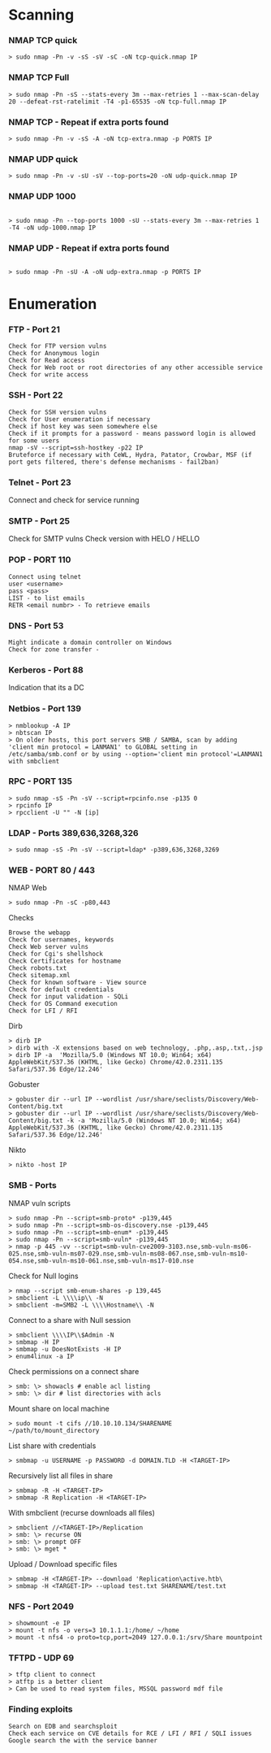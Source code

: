 # Scanning 

### NMAP TCP quick 
````
> sudo nmap -Pn -v -sS -sV -sC -oN tcp-quick.nmap IP
````
### NMAP TCP Full 
````
> sudo nmap -Pn -sS --stats-every 3m --max-retries 1 --max-scan-delay 20 --defeat-rst-ratelimit -T4 -p1-65535 -oN tcp-full.nmap IP 
````
### NMAP TCP - Repeat if extra ports found 
````
> sudo nmap -Pn -v -sS -A -oN tcp-extra.nmap -p PORTS IP 
````
### NMAP UDP quick 
````
> sudo nmap -Pn -v -sU -sV --top-ports=20 -oN udp-quick.nmap IP
````
### NMAP UDP 1000 
````

> sudo nmap -Pn --top-ports 1000 -sU --stats-every 3m --max-retries 1 -T4 -oN udp-1000.nmap IP
````

### NMAP UDP - Repeat if extra ports found 
````

> sudo nmap -Pn -sU -A -oN udp-extra.nmap -p PORTS IP 
````

# Enumeration 

### FTP - Port 21 
````
Check for FTP version vulns
Check for Anonymous login 
Check for Read access
Check for Web root or root directories of any other accessible service 
Check for write access 
````

### SSH - Port 22 
````
Check for SSH version vulns
Check for User enumeration if necessary 
Check if host key was seen somewhere else 
Check if it prompts for a password - means password login is allowed for some users
nmap -sV --script=ssh-hostkey -p22 IP
Bruteforce if necessary with CeWL, Hydra, Patator, Crowbar, MSF (if port gets filtered, there's defense mechanisms - fail2ban) 
````

### Telnet - Port 23
Connect and check for service running

### SMTP - Port 25
Check for SMTP vulns 
Check version with HELO / HELLO <domain>  

### POP - PORT 110 
````
Connect using telnet 
user <username> 
pass <pass> 
LIST - to list emails 
RETR <email numbr> - To retrieve emails 
````


### DNS - Port 53 
````
Might indicate a domain controller on Windows 
Check for zone transfer - 
````

### Kerberos - Port 88 
Indication that its a DC 

### Netbios - Port 139
````
> nmblookup -A IP
> nbtscan IP 
> On older hosts, this port servers SMB / SAMBA, scan by adding 'client min protocol = LANMAN1' to GLOBAL setting in /etc/samba/smb.conf or by using --option='client min protocol'=LANMAN1 with smbclient
````

### RPC - PORT 135 
````
> sudo nmap -sS -Pn -sV --script=rpcinfo.nse -p135 0 
> rpcinfo IP
> rpcclient -U "" -N [ip]
````

### LDAP - Ports 389,636,3268,326
````
> sudo nmap -sS -Pn -sV --script=ldap* -p389,636,3268,3269  
````
### WEB - PORT 80 / 443 

NMAP Web 
````
> sudo nmap -Pn -sC -p80,443 

````
Checks 
````
Browse the webapp 
Check for usernames, keywords 
Check Web server vulns
Check for Cgi's shellshock
Check Certificates for hostname
Check robots.txt
Check sitemap.xml
Check for known software - View source 
Check for default credentials 
Check for input validation - SQLi
Check for OS Command execution
Check for LFI / RFI 
````
Dirb 
````
> dirb IP
> dirb with -X extensions based on web technology, .php,.asp,.txt,.jsp
> dirb IP -a  'Mozilla/5.0 (Windows NT 10.0; Win64; x64) AppleWebKit/537.36 (KHTML, like Gecko) Chrome/42.0.2311.135 Safari/537.36 Edge/12.246'
````
Gobuster 
````
> gobuster dir --url IP --wordlist /usr/share/seclists/Discovery/Web-Content/big.txt
> gobuster dir --url IP --wordlist /usr/share/seclists/Discovery/Web-Content/big.txt -k -a 'Mozilla/5.0 (Windows NT 10.0; Win64; x64) AppleWebKit/537.36 (KHTML, like Gecko) Chrome/42.0.2311.135 Safari/537.36 Edge/12.246'
````
Nikto 
````
> nikto -host IP
````


### SMB - Ports 
NMAP vuln scripts
````
> sudo nmap -Pn --script=smb-proto* -p139,445 
> sudo nmap -Pn --script=smb-os-discovery.nse -p139,445
> sudo nmap -Pn --script=smb-enum* -p139,445
> sudo nmap -Pn --script=smb-vuln* -p139,445
> nmap -p 445 -vv --script=smb-vuln-cve2009-3103.nse,smb-vuln-ms06-025.nse,smb-vuln-ms07-029.nse,smb-vuln-ms08-067.nse,smb-vuln-ms10-054.nse,smb-vuln-ms10-061.nse,smb-vuln-ms17-010.nse 
````

Check for Null logins 
````
> nmap --script smb-enum-shares -p 139,445 
> smbclient -L \\\\ip\\ -N 
> smbclient -m=SMB2 -L \\\\Hostname\\ -N
````

Connect to a share with Null session 
````
> smbclient \\\\IP\\$Admin -N 
> smbmap -H IP
> smbmap -u DoesNotExists -H IP
> enum4linux -a IP
````

Check permissions on a connect share
````
> smb: \> showacls # enable acl listing
> smb: \> dir # list directories with acls
````

Mount share on local machine 
````
> sudo mount -t cifs //10.10.10.134/SHARENAME ~/path/to/mount_directory
````

List share with credentials 
````
> smbmap -u USERNAME -p PASSWORD -d DOMAIN.TLD -H <TARGET-IP>
````

Recursively list all files in share
````
> smbmap -R -H <TARGET-IP>
> smbmap -R Replication -H <TARGET-IP>
````
With smbclient (recurse downloads all files)
````
> smbclient //<TARGET-IP>/Replication
> smb: \> recurse ON
> smb: \> prompt OFF
> smb: \> mget *
````

Upload / Download specific files 
````
> smbmap -H <TARGET-IP> --download 'Replication\active.htb\ 
> smbmap -H <TARGET-IP> --upload test.txt SHARENAME/test.txt 
````
### NFS - Port 2049 
````
> showmount -e IP 
> mount -t nfs -o vers=3 10.1.1.1:/home/ ~/home
> mount -t nfs4 -o proto=tcp,port=2049 127.0.0.1:/srv/Share mountpoint
````

### TFTPD - UDP 69
````
> tftp client to connect
> atftp is a better client 
> Can be used to read system files, MSSQL password mdf file
````

### Finding exploits 
````
Search on EDB and searchsploit
Check each service on CVE details for RCE / LFI / RFI / SQLI issues 
Google search the with the service banner 
````







